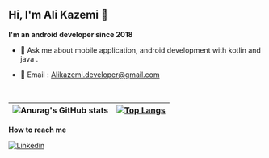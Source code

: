 ## Hi, I'm Ali Kazemi :wave:


**I'm an android developer since 2018**

- 💬 Ask me about mobile application, android development with kotlin and java .

- :e-mail:   Email : Alikazemi.developer@gmail.com

<br />

|![Anurag's GitHub stats](https://github-readme-stats.vercel.app/api?username=Ali-Kazemii&show_icons=true&theme=codeSTACKr )|[![Top Langs](https://github-readme-stats.vercel.app/api/top-langs/?username=Ali-Kazemii&layout=compact&show_icons=true&theme=codeSTACKr )](https://github.com/anuraghazra/github-readme-stats)|
------------- | -------------

**How to reach me**


[![Linkedin](https://user-images.githubusercontent.com/73734233/157261895-b0b7c9df-297c-4b35-bd3b-614d7132f8cc.png)](https://www.linkedin.com/in/alikazemi-developer/)


